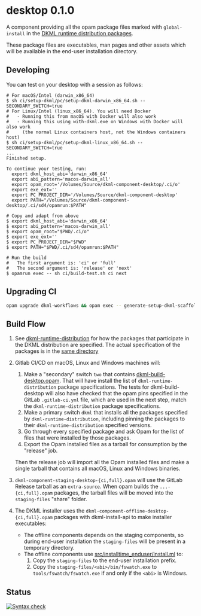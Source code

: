 # desktop 0.1.0

A component providing all the opam package files marked with `global-install`
in the [DKML runtime distribution packages](https://github.com/diskuv/dkml-runtime-distribution/tree/main/src/none).

These package files are executables, man pages and other assets which will be
available in the end-user installation directory.

## Developing

You can test on your desktop with a session as follows:

```console
# For macOS/Intel (darwin_x86_64)
$ sh ci/setup-dkml/pc/setup-dkml-darwin_x86_64.sh --SECONDARY_SWITCH=true
# For Linux/Intel (linux_x86_64). You will need Docker
#   - Running this from macOS with Docker will also work
#   - Running this using with-dkml.exe on Windows with Docker will also work
#     (the normal Linux containers host, not the Windows containers host)
$ sh ci/setup-dkml/pc/setup-dkml-linux_x86_64.sh --SECONDARY_SWITCH=true
...
Finished setup.

To continue your testing, run:
  export dkml_host_abi='darwin_x86_64'
  export abi_pattern='macos-darwin_all'
  export opam_root='/Volumes/Source/dkml-component-desktop/.ci/o'
  export exe_ext=''
  export PC_PROJECT_DIR='/Volumes/Source/dkml-component-desktop'
  export PATH="/Volumes/Source/dkml-component-desktop/.ci/sd4/opamrun:$PATH"

# Copy and adapt from above
$ export dkml_host_abi='darwin_x86_64'
$ export abi_pattern='macos-darwin_all'
$ export opam_root="$PWD/.ci/o"
$ export exe_ext=''
$ export PC_PROJECT_DIR="$PWD"
$ export PATH="$PWD/.ci/sd4/opamrun:$PATH"

# Run the build
#   The first argument is: 'ci' or 'full'
#   The second argument is: 'release' or 'next'
$ opamrun exec -- sh ci/build-test.sh ci next
```

## Upgrading CI

```bash
opam upgrade dkml-workflows && opam exec -- generate-setup-dkml-scaffold && dune build '@gen-dkml' --auto-promote
```

## Build Flow

1. See [dkml-runtime-distribution](https://github.com/diskuv/dkml-runtime-distribution/blob/main/src/none/README.md)
   for how the packages that participate in the DKML distribution are specified. The actual specification of the
   packages is in the [same directory](https://github.com/diskuv/dkml-runtime-distribution/blob/main/src/none/)
2. Gitlab CI/CD on macOS, Linux and Windows machines will:
   1. Make a "secondary" switch `two` that contains [dkml-build-desktop.opam](./dkml-build-desktop.opam). That will
      have install the list of `dkml-runtime-distribution` package specifications. The tests for dkml-build-desktop
      will also have checked that the opam pins specified in the GitLab `.gitlab-ci.yml` file, which are used
      in the next step, match the `dkml-runtime-distribution` package specifications.
   2. Make a primary switch `dkml` that installs all the packages specified by `dkml-runtime-distribution`, including
      pinning the packages to their `dkml-runtime-distribution` specified versions.
   3. Go through every specified package and ask Opam for the list of files that were installed by those packages.
   4. Export the Opam installed files as a tarball for consumption by the "release" job.

   Then the release job will import all the Opam installed files and make a single tarball that contains all
   macOS, Linux and Windows binaries.
3. `dkml-component-staging-desktop-{ci,full}.opam` will use the GitLab Release tarball as an `extra-source`.
   When opam builds the `...-{ci,full}.opam` packages, the tarball files will be moved into the `staging-files`
   "share" folder.
4. The DKML installer uses the `dkml-component-offline-desktop-{ci,full}.opam` packages with dkml-install-api to make
   installer executables:
   * The offline components depends on the staging components, so during end-user installation the
     `staging-files` will be present in a temporary directory.
   * The offline components use [src/installtime_enduser/install.ml](src/installtime_enduser/install.ml) to:
     1. Copy the `staging-files` to the end-user installation prefix.
     2. Copy the `staging-files/<abi>/bin/fswatch.exe` to `tools/fswatch/fswatch.exe` if and only if
        the `<abi>` is Windows.

## Status

[![Syntax check](https://github.com/diskuv/dkml-component-desktop/actions/workflows/syntax.yml/badge.svg)](https://github.com/diskuv/dkml-component-desktop/actions/workflows/syntax.yml)

